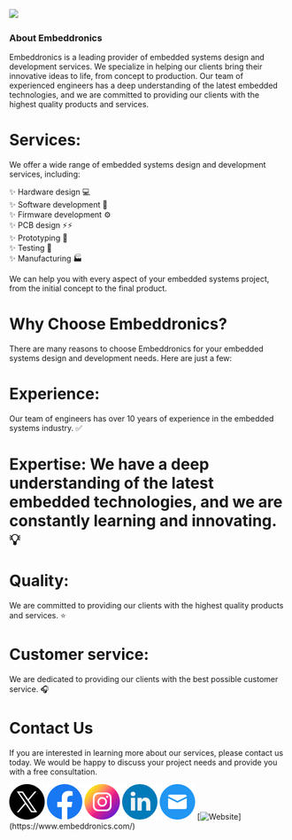 
<img src="https://www.embeddronics.com/wp-content/uploads/2024/01/embedronic-logo-1-2048x778.png">

### About Embeddronics

Embeddronics is a leading provider of embedded systems design and development services. We specialize in helping our clients bring their innovative ideas to life, from concept to production. Our team of experienced engineers has a deep understanding of the latest embedded technologies, and we are committed to providing our clients with the highest quality products and services.

# Services:

We offer a wide range of embedded systems design and development services, including:

✨ Hardware design :computer: </br>
✨ Software development :floppy_disk: </br>
✨ Firmware development :gear: </br>
✨ PCB design ⚡⚡ </br>
✨ Prototyping :test_tube: </br>
✨ Testing :microscope: </br>
✨ Manufacturing :factory: </br>

We can help you with every aspect of your embedded systems project, from the initial concept to the final product.

# Why Choose Embeddronics?

There are many reasons to choose Embeddronics for your embedded systems design and development needs. Here are just a few:

# Experience: 

Our team of engineers has over 10 years of experience in the embedded systems industry. :white_check_mark:

# Expertise: We have a deep understanding of the latest embedded technologies, and we are constantly learning and innovating. :bulb:

# Quality: 

We are committed to providing our clients with the highest quality products and services. :star:


# Customer service:

We are dedicated to providing our clients with the best possible customer service. :headphones:


# Contact Us

If you are interested in learning more about our services, please contact us today. We would be happy to discuss your project needs and provide you with a free consultation.


[![Twitter](https://github.com/Embeddronics-ltd/.github/blob/main/profile/twitter.png)](https://twitter.com/embeddronics)
[![Facebook](https://github.com/Embeddronics-ltd/.github/blob/main/profile/facebook.png)](https://www.facebook.com/profile.php?id=61555721140037&mibextid=ZbWKwL)
[![Instagram](https://github.com/Embeddronics-ltd/.github/blob/main/profile/instagram.png)](https://www.instagram.com/embeddronics)
[![Linkedin](https://github.com/Embeddronics-ltd/.github/blob/main/profile/linkedin.png)]([https://www.instagram.com/embeddronics](https://www.linkedin.com/company/embeddronicsltd/))
[![Email](https://github.com/Embeddronics-ltd/.github/blob/main/profile/mail.png)](mailto:info@embeddronics.com)
[![Website]([https://example.com/website.png](https://github.com/Embeddronics-ltd/.github/blob/main/profile/web-link.png))](https://www.embeddronics.com/)

